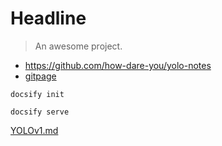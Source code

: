 # Headline

> An awesome project.

- https://github.com/how-dare-you/yolo-notes
- [gitpage](https://how-dare-you.github.io/yolo-notes/#/)


```
docsify init
```

```
docsify serve
```

[YOLOv1.md](./yolov1.md)